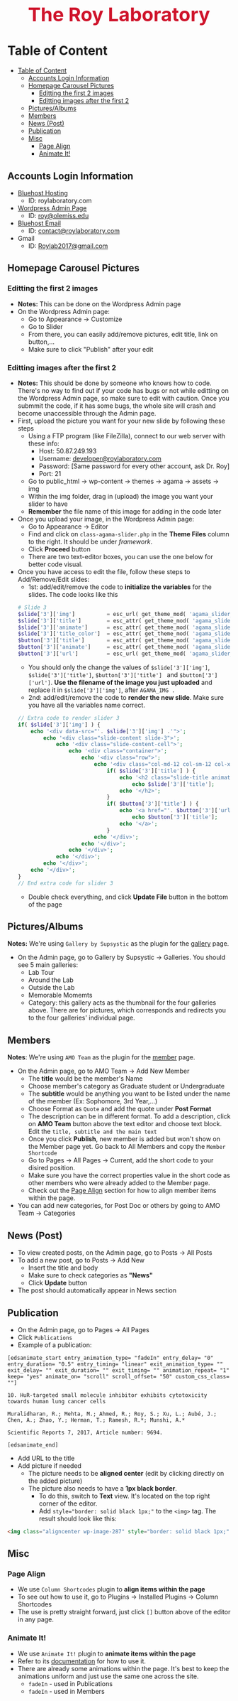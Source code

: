 <h1 style="text-align:center; color: #CF142B; font-size: 43px">The Roy Laboratory</h1>

# Table of Content
- [Table of Content](#table-of-content)
    - [Accounts Login Information](#accounts-login-information)
    - [Homepage Carousel Pictures](#homepage-carousel-pictures)
        - [Editting the first 2 images](#editting-the-first-2-images)
        - [Editting images after the first 2](#editting-images-after-the-first-2)
    - [Pictures/Albums](#picturesalbums)
    - [Members](#members)
    - [News (Post)](#news-post)
    - [Publication](#publication)
    - [Misc](#misc)
        - [Page Align](#page-align)
        - [Animate It!](#animate-it)

## Accounts Login Information
* [Bluehost Hosting](https://my.bluehost.com/cgi-bin/cplogin) 
    * ID: roylaboratory.com
* [Wordpress Admin Page](https://roylaboratory.com/wp-admin/)
    * ID: roy@olemiss.edu
* [Bluehost Email](https://login.bluehost.com/hosting/webmail)
    * ID: contact@roylaboratory.com
* Gmail
    * ID: Roylab2017@gmail.com

## Homepage Carousel Pictures
### Editting the first 2 images
* **Notes:** This can be done on the Wordpress Admin page
* On the Wordpress Admin page:
    * Go to Appearance -> Customize
    * Go to Slider
    * From there, you can easily add/remove pictures, edit title, link on button,...
    * Make sure to click "Publish" after your edit
### Editting images after the first 2
* **Notes:** This should be done by someone who knows how to code. There's no way to find out if your code has bugs or not while editting on the Wordpress Admin page, so make sure to edit with caution. Once you submmit the code, if it has some bugs, the whole site will crash and become unaccessible through the Admin page.
* First, upload the picture you want for your new slide by following these steps
    * Using a FTP program (like FileZilla), connect to our web server with these info:
        * Host: 50.87.249.193
        * Username: developer@roylaboratory.com
        * Password: [Same password for every other account, ask Dr. Roy]
        * Port: 21
    * Go to public_html -> wp-content -> themes -> agama -> assets -> img
    * Within the img folder, drag in (upload) the image you want your slider to have
    * **Remember** the file name of this image for adding in the code later
* Once you upload your image, in the Wordpress Admin page:
    * Go to Appearance -> Editor
    * Find and click on ```class-agama-slider.php``` in the **Theme Files** column to the right. It should be under *framework*.
    * Click **Proceed** button
    * There are two text-editor boxes, you can use the one below for better code visual.
* Once you have access to edit the file, follow these steps to Add/Remove/Edit slides:
    * 1st: add/edit/remove the code to **initialize the variables** for the slides. The code looks like this
    ```php
    # Slide 3
    $slide['3']['img']          = esc_url( get_theme_mod( 'agama_slider_image_3', AGAMA_IMG . 'IMG_6447.jpg' ) );
	$slide['3']['title']        = esc_attr( get_theme_mod( 'agama_slider_title_3', 'Explore Our Campus' ) );
	$slide['3']['animate']      = esc_attr( get_theme_mod( 'agama_slider_title_animation_3', 'bounceInLeft' ) );
	$slide['3']['title_color']  = esc_attr( get_theme_mod( 'agama_slider_title_color_3', '#fff' ) );
	$button['3']['title']       = esc_attr( get_theme_mod( 'agama_slider_button_title_3', 'Learn More' ) );
	$button['3']['animate']     = esc_attr( get_theme_mod( 'agama_slider_button_animation_3', 'bounceInRight' ) );
	$button['3']['url']         = esc_url( get_theme_mod( 'agama_slider_button_url_3', '#' ) );
    ```
    * You should only the change the values of ```$slide['3']['img']```, ```$slide['3']['title']```, ```$button['3']['title'] ``` and ```$button['3']['url']```. **Use the filename of the image you just uploaded** and replace it in ```$slide['3']['img']```, after ```AGAMA_IMG . ```
    * 2nd: add/edit/remove the code to **render the new slide**. Make sure you have all the variables name correct.
    ```php
    // Extra code to render slider 3
    if( $slide['3']['img'] ) {
        echo '<div data-src="'. $slide['3']['img'] .'">';
            echo '<div class="slide-content slide-3">';
                echo '<div class="slide-content-cell">';
                    echo '<div class="container">';
                        echo '<div class="row">';
                            echo '<div class="col-md-12 col-sm-12 col-xs-12">';
                                if( $slide['3']['title'] ) {
                                    echo '<h2 class="slide-title animated '. $slide['3']['animate'] .'" style="color:'. $slide['3']['title_color'] .';">';
                                        echo $slide['3']['title'];
                                    echo '</h2>';
                                }
                                if( $button['3']['title'] ) {
                                    echo '<a href="'. $button['3']['url'] .'" class="button button-3d button-rounded button-xlarge animated '. $button['3']['animate'] .'">';
                                        echo $button['3']['title'];
                                    echo '</a>';
                                }
                            echo '</div>';
                        echo '</div>';
                    echo '</div>';
                echo '</div>';
            echo '</div>';
        echo '</div>';
    }
    // End extra code for slider 3
    ```
    * Double check everything, and click **Update File** button in the bottom of the page


## Pictures/Albums
**Notes:** We're using ```Gallery by Supsystic``` as the plugin for the [gallery](https://roylaboratory.com/gallery/) page.
* On the Admin page, go to Gallery by Supsystic -> Galleries. You should see 5 main galleries:
    * Lab Tour
    * Around the Lab
    * Outside the Lab
    * Memorable Momemts
    * Category: this gallery acts as the thumbnail for the four galleries above. There are for pictures, which corresponds and redirects you to the four galleries' individual page.

## Members
**Notes**: We're using ```AMO Team``` as the plugin for the [member](https://roylaboratory.com/current/) page.
* On the Admin page, go to AMO Team -> Add New Member
    * The **title** would be the member's Name
    * Choose member's category as Graduate student or Undergraduate
    * The **subtitle** would be anything you want to be listed under the name of the member (Ex: Sophomore, 3rd Year,...)
    * Choose Format as ```Quote``` and add the quote under **Post Format**
    * The description can be in different format. To add a description, click on **AMO Team** button above the text editor and choose text block. Edit the ```title, subtitle and the main text```
    * Once you click **Publish**, new member is added but won't show on the Member page yet. Go back to All Members and copy the ```Member Shortcode```
    * Go to Pages -> All Pages -> Current, add the short code to your disired position.
    * Make sure you have the correct properties value in the short code as other members who were already added to the Member page.
    * Check out the [Page Align](#page-align) section for how to align member items within the page.
* You can add new categories, for Post Doc or others by going to AMO Team -> Categories


## News (Post)
* To view created posts, on the Admin page, go to Posts -> All Posts
* To add a new post, go to Posts -> Add New
    * Insert the title and body
    * Make sure to check categories as **"News"**
    * Click **Update** button
* The post should automatically appear in News section

## Publication
* On the Admin page, go to Pages -> All Pages
* Click ```Publications```
* Example of a publication:
```
[edsanimate_start entry_animation_type= "fadeIn" entry_delay= "0" entry_duration= "0.5" entry_timing= "linear" exit_animation_type= "" exit_delay= "" exit_duration= "" exit_timing= "" animation_repeat= "1" keep= "yes" animate_on= "scroll" scroll_offset= "50" custom_css_class= ""]

10. HuR-targeted small molecule inhibitor exhibits cytotoxicity towards human lung cancer cells

Muralidharan, R.; Mehta, M.; Ahmed, R.; Roy, S.; Xu, L.; Aubé, J.; Chen, A.; Zhao, Y.; Herman, T.; Ramesh, R.*; Munshi, A.*

Scientific Reports 7, 2017, Article number: 9694.

[edsanimate_end]
```
* Add URL to the title
* Add picture if needed
    * The picture needs to be **aligned center** (edit by clicking directly on the added picture)
    * The picture also needs to have a **1px black border**. 
        * To do this, switch to **Text** view. It's located on the top right corner of the editor.
        * Add ```style="border: solid black 1px;"``` to the ```<img>``` tag. The result should look like this:
```html
<img class="aligncenter wp-image-287" style="border: solid black 1px;" src="http://50.87.249.193/~roylabor/wp-content/uploads/2017/08/9.png" alt="" width="320" height="293" />
```

## Misc
### Page Align
* We use ```Column Shortcodes``` plugin to **align items within the page**
* To see out how to use it, go to Plugins -> Installed Plugins -> Column Shortcodes
* The use is pretty straight forward, just click ```[]``` button above of the editor in any page.
### Animate It!
* We use ```Animate It!``` plugin to **animate items within the page**
* Refer to its [documentation](https://www.downloads.eleopard.in/animate-it-documentation-wordpress/) for how to use it.
* There are already some animations within the page. It's best to keep the animations uniform and just use the same one across the site.
    * ```fadeIn``` - used in Publications
    * ```fadeIn``` - used in Members
